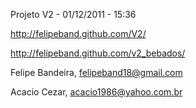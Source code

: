 Projeto V2 - 01/12/2011 - 15:36

http://felipeband.github.com/V2/

http://felipeband.github.com/v2_bebados/

Felipe Bandeira, felipeband18@gmail.com

Acacio Cezar, acacio1986@yahoo.com.br

